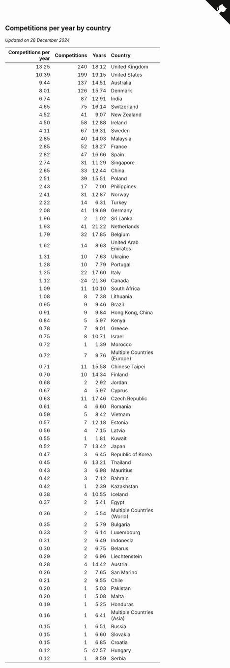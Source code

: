 ## Competitions per year by country

*Updated on 28 December 2024*

| Competitions per year | Competitions | Years | Country |
| ---: | ---: | ---: | :--- |
| 13.25 | 240 | 18.12 | United Kingdom |
| 10.39 | 199 | 19.15 | United States |
| 9.44 | 137 | 14.51 | Australia |
| 8.01 | 126 | 15.74 | Denmark |
| 6.74 | 87 | 12.91 | India |
| 4.65 | 75 | 16.14 | Switzerland |
| 4.52 | 41 | 9.07 | New Zealand |
| 4.50 | 58 | 12.88 | Ireland |
| 4.11 | 67 | 16.31 | Sweden |
| 2.85 | 40 | 14.03 | Malaysia |
| 2.85 | 52 | 18.27 | France |
| 2.82 | 47 | 16.66 | Spain |
| 2.74 | 31 | 11.29 | Singapore |
| 2.65 | 33 | 12.44 | China |
| 2.51 | 39 | 15.51 | Poland |
| 2.43 | 17 | 7.00 | Philippines |
| 2.41 | 31 | 12.87 | Norway |
| 2.22 | 14 | 6.31 | Turkey |
| 2.08 | 41 | 19.69 | Germany |
| 1.96 | 2 | 1.02 | Sri Lanka |
| 1.93 | 41 | 21.22 | Netherlands |
| 1.79 | 32 | 17.85 | Belgium |
| 1.62 | 14 | 8.63 | United Arab Emirates |
| 1.31 | 10 | 7.63 | Ukraine |
| 1.28 | 10 | 7.79 | Portugal |
| 1.25 | 22 | 17.60 | Italy |
| 1.12 | 24 | 21.36 | Canada |
| 1.09 | 11 | 10.10 | South Africa |
| 1.08 | 8 | 7.38 | Lithuania |
| 0.95 | 9 | 9.46 | Brazil |
| 0.91 | 9 | 9.84 | Hong Kong, China |
| 0.84 | 5 | 5.97 | Kenya |
| 0.78 | 7 | 9.01 | Greece |
| 0.75 | 8 | 10.71 | Israel |
| 0.72 | 1 | 1.39 | Morocco |
| 0.72 | 7 | 9.76 | Multiple Countries (Europe) |
| 0.71 | 11 | 15.58 | Chinese Taipei |
| 0.70 | 10 | 14.34 | Finland |
| 0.68 | 2 | 2.92 | Jordan |
| 0.67 | 4 | 5.97 | Cyprus |
| 0.63 | 11 | 17.46 | Czech Republic |
| 0.61 | 4 | 6.60 | Romania |
| 0.59 | 5 | 8.42 | Vietnam |
| 0.57 | 7 | 12.18 | Estonia |
| 0.56 | 4 | 7.15 | Latvia |
| 0.55 | 1 | 1.81 | Kuwait |
| 0.52 | 7 | 13.42 | Japan |
| 0.47 | 3 | 6.45 | Republic of Korea |
| 0.45 | 6 | 13.21 | Thailand |
| 0.43 | 3 | 6.98 | Mauritius |
| 0.42 | 3 | 7.12 | Bahrain |
| 0.42 | 1 | 2.39 | Kazakhstan |
| 0.38 | 4 | 10.55 | Iceland |
| 0.37 | 2 | 5.41 | Egypt |
| 0.36 | 2 | 5.54 | Multiple Countries (World) |
| 0.35 | 2 | 5.79 | Bulgaria |
| 0.33 | 2 | 6.14 | Luxembourg |
| 0.31 | 2 | 6.49 | Indonesia |
| 0.30 | 2 | 6.75 | Belarus |
| 0.29 | 2 | 6.96 | Liechtenstein |
| 0.28 | 4 | 14.42 | Austria |
| 0.26 | 2 | 7.65 | San Marino |
| 0.21 | 2 | 9.55 | Chile |
| 0.20 | 1 | 5.03 | Pakistan |
| 0.20 | 1 | 5.08 | Malta |
| 0.19 | 1 | 5.25 | Honduras |
| 0.16 | 1 | 6.41 | Multiple Countries (Asia) |
| 0.15 | 1 | 6.51 | Russia |
| 0.15 | 1 | 6.60 | Slovakia |
| 0.15 | 1 | 6.85 | Croatia |
| 0.12 | 5 | 42.57 | Hungary |
| 0.12 | 1 | 8.59 | Serbia |


<a href="https://github.com/simonkellly/wca_statistics_uk" class="github-corner" aria-label="View source on Github"><svg width="80" height="80" viewBox="0 0 250 250" style="fill:#151513; color:#fff; position: absolute; top: 0; border: 0; right: 0;" aria-hidden="true"><path d="M0,0 L115,115 L130,115 L142,142 L250,250 L250,0 Z"></path><path d="M128.3,109.0 C113.8,99.7 119.0,89.6 119.0,89.6 C122.0,82.7 120.5,78.6 120.5,78.6 C119.2,72.0 123.4,76.3 123.4,76.3 C127.3,80.9 125.5,87.3 125.5,87.3 C122.9,97.6 130.6,101.9 134.4,103.2" fill="currentColor" style="transform-origin: 130px 106px;" class="octo-arm"></path><path d="M115.0,115.0 C114.9,115.1 118.7,116.5 119.8,115.4 L133.7,101.6 C136.9,99.2 139.9,98.4 142.2,98.6 C133.8,88.0 127.5,74.4 143.8,58.0 C148.5,53.4 154.0,51.2 159.7,51.0 C160.3,49.4 163.2,43.6 171.4,40.1 C171.4,40.1 176.1,42.5 178.8,56.2 C183.1,58.6 187.2,61.8 190.9,65.4 C194.5,69.0 197.7,73.2 200.1,77.6 C213.8,80.2 216.3,84.9 216.3,84.9 C212.7,93.1 206.9,96.0 205.4,96.6 C205.1,102.4 203.0,107.8 198.3,112.5 C181.9,128.9 168.3,122.5 157.7,114.1 C157.9,116.9 156.7,120.9 152.7,124.9 L141.0,136.5 C139.8,137.7 141.6,141.9 141.8,141.8 Z" fill="currentColor" class="octo-body"></path></svg></a><style>.github-corner:hover .octo-arm{animation:octocat-wave 560ms ease-in-out}@keyframes octocat-wave{0%,100%{transform:rotate(0)}20%,60%{transform:rotate(-25deg)}40%,80%{transform:rotate(10deg)}}@media (max-width:500px){.github-corner:hover .octo-arm{animation:none}.github-corner .octo-arm{animation:octocat-wave 560ms ease-in-out}}</style>
